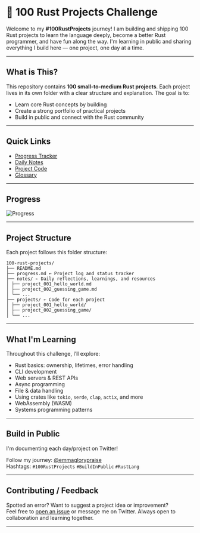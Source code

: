 # 🦀 100 Rust Projects Challenge

Welcome to my **#100RustProjects** journey! I am building and shipping 100 Rust projects to learn the language deeply, become a better Rust programmer, and have fun along the way. I'm learning in public and sharing everything I build here — one project, one day at a time.

---

## What is This?

This repository contains **100 small-to-medium Rust projects**. Each project lives in its own folder with a clear structure and explanation. The goal is to:

- Learn core Rust concepts by building
- Create a strong portfolio of practical projects
- Build in public and connect with the Rust community

---

## Quick Links

- [Progress Tracker](./%20progress.md)
- [Daily Notes](./notes/)
- [Project Code](./projects/)
- [Glossary](./glossary.md)

---

## Progress

<!-- #### ✅ Completed: `51 / 100` -->

![Progress](https://img.shields.io/badge/Completed-51%25-yellowgreen?style=for-the-badge)

---

## Project Structure

Each project follows this folder structure:

```
100-rust-projects/
├── README.md
├── progress.md ← Project log and status tracker
├── notes/ ← Daily reflections, learnings, and resources
│ ├── project_001_hello_world.md
│ ├── project_002_guessing_game.md
│ └── ...
├── projects/ ← Code for each project
│ ├── project_001_hello_world/
│ ├── project_002_guessing_game/
│ └── ...

```

---

## What I'm Learning

Throughout this challenge, I’ll explore:

- Rust basics: ownership, lifetimes, error handling
- CLI development
- Web servers & REST APIs
- Async programming
- File & data handling
- Using crates like `tokio`, `serde`, `clap`, `actix`, and more
- WebAssembly (WASM)
- Systems programming patterns

---

## Build in Public

I'm documenting each day/project on Twitter!

Follow my journey: [@emmaglorypraise](https://twitter.com/emmaglorypraise)  
Hashtags: `#100RustProjects` `#BuildInPublic` `#RustLang`

---

## Contributing / Feedback

Spotted an error? Want to suggest a project idea or improvement?  
Feel free to [open an issue](https://github.com/emmaglorypraise/100rustprojects/issues) or message me on Twitter. Always open to collaboration and learning together.

---

<!-- 
## Support This Journey

If you like what I’m doing, consider:
- Starring this repo
- Retweeting my progress

Let’s learn Rust — one project at a time! 🦀
